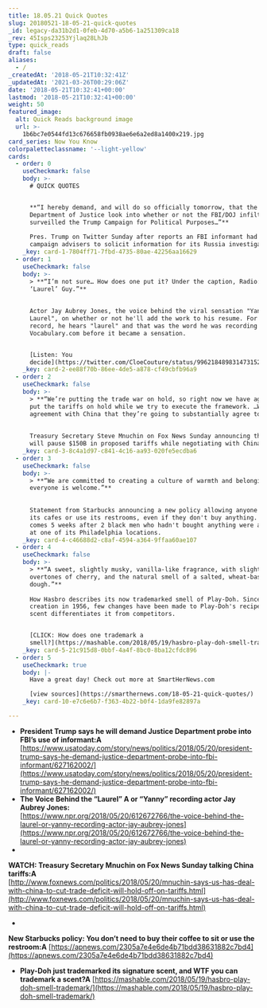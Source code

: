 ```yaml
---
title: 18.05.21 Quick Quotes
slug: 20180521-18-05-21-quick-quotes
_id: legacy-da31b2d1-0feb-4d70-a5b6-1a251309ca18
_rev: 45Isps23253Yjlaq28LhJb
type: quick_reads
draft: false
aliases:
  - /
_createdAt: '2018-05-21T10:32:41Z'
_updatedAt: '2021-03-26T00:29:06Z'
date: '2018-05-21T10:32:41+00:00'
lastmod: '2018-05-21T10:32:41+00:00'
weight: 50
featured_image:
  alt: Quick Reads background image
  url: >-
    1b6bc7e0544fd13c676658fb0938ae6e6a2ed8a1400x219.jpg
card_series: Now You Know
colorpaletteclassname: '--light-yellow'
cards:
  - order: 0
    useCheckmark: false
    body: >-
      # QUICK QUOTES


      **“I hereby demand, and will do so officially tomorrow, that the
      Department of Justice look into whether or not the FBI/DOJ infiltrated or
      surveilled the Trump Campaign for Political Purposes…”**  
        
      Pres. Trump on Twitter Sunday after reports an FBI informant had talked to
      campaign advisers to solicit information for its Russia investigation.
    _key: card-1-7804ff71-7fbd-4735-80ae-42256aa16629
  - order: 1
    useCheckmark: false
    body: >-
      > **“I’m not sure… How does one put it? Under the caption, Radio: The
      ‘Laurel’ Guy.”**  
        
        
      Actor Jay Aubrey Jones, the voice behind the viral sensation "Yanny or
      Laurel", on whether or not he'll add the work to his resume. For the
      record, he hears "laurel" and that was the word he was recording for
      Vocabulary.com before it became a sensation.


      [Listen: You
      decide](https://twitter.com/CloeCouture/status/996218489831473152?tfw_creator=ForTheWin&tfw_site=forthewin&ref_src=twsrc%5Etfw&ref_url=https%3A%2F%2Fftw.usatoday.com%2F2018%2F05%2Flaurel-or-yanny-audio-clip-video-twitter-crazy-what-poll-please-vote-help)
    _key: card-2-ee88f70b-86ee-4de5-a878-cf49cbfb96a9
  - order: 2
    useCheckmark: false
    body: >-
      > **“We’re putting the trade war on hold, so right now we have agreed to
      put the tariffs on hold while we try to execute the framework. …We have an
      agreement with China that they’re going to substantially agree to it.”**  
        
        
      Treasury Secretary Steve Mnuchin on Fox News Sunday announcing the U.S.
      will pause $150B in proposed tariffs while negotiating with China.
    _key: card-3-8c4a1d97-c841-4c16-aa93-020fe5ecdba6
  - order: 3
    useCheckmark: false
    body: >-
      > **“We are committed to creating a culture of warmth and belonging where
      everyone is welcome.”**  
        
        
      Statement from Starbucks announcing a new policy allowing anyone to sit in
      its cafes or use its restrooms, even if they don't buy anything. The move
      comes 5 weeks after 2 black men who hadn't bought anything were arrested
      at one of its Philadelphia locations.
    _key: card-4-c46688d2-c8af-4594-a364-9ffaa60ae107
  - order: 4
    useCheckmark: false
    body: >-
      > **“A sweet, slightly musky, vanilla-like fragrance, with slight
      overtones of cherry, and the natural smell of a salted, wheat-based
      dough.”**  
        
      How Hasbro describes its now trademarked smell of Play-Doh. Since its
      creation in 1956, few changes have been made to Play-Doh's recipe & its
      scent differentiates it from competitors.


      [CLICK: How does one trademark a
      smell?](https://mashable.com/2018/05/19/hasbro-play-doh-smell-trademark/)
    _key: card-5-21c915d8-0bbf-4a4f-8bc0-8ba12cfdc896
  - order: 5
    useCheckmark: true
    body: |-
      Have a great day! Check out more at SmartHerNews.com

      [view sources](https://smarthernews.com/18-05-21-quick-quotes/)
    _key: card-10-e7c6e6b7-f363-4b22-b0f4-1da9fe82897a

---
```

* **President Trump says he will demand Justice Department probe into FBI’s use of informant:A** [https://www.usatoday.com/story/news/politics/2018/05/20/president-trump-says-he-demand-justice-department-probe-into-fbi-informant/627162002/](https://www.usatoday.com/story/news/politics/2018/05/20/president-trump-says-he-demand-justice-department-probe-into-fbi-informant/627162002/)
* **The Voice Behind the “Laurel” A or “Yanny” recording actor Jay Aubrey Jones:**  
[https://www.npr.org/2018/05/20/612672766/the-voice-behind-the-laurel-or-yanny-recording-actor-jay-aubrey-jones](https://www.npr.org/2018/05/20/612672766/the-voice-behind-the-laurel-or-yanny-recording-actor-jay-aubrey-jones)
* 

**WATCH: Treasury Secretary Mnuchin on Fox News Sunday talking China tariffs:A**  
[http://www.foxnews.com/politics/2018/05/20/mnuchin-says-us-has-deal-with-china-to-cut-trade-deficit-will-hold-off-on-tariffs.html](http://www.foxnews.com/politics/2018/05/20/mnuchin-says-us-has-deal-with-china-to-cut-trade-deficit-will-hold-off-on-tariffs.html)

* 

**New Starbucks policy: You don’t need to buy their coffee to sit or use the restroom:A** [https://apnews.com/2305a7e4e6de4b71bdd38631882c7bd4](https://apnews.com/2305a7e4e6de4b71bdd38631882c7bd4)

* **Play-Doh just trademarked its signature scent, and WTF you can trademark a scent?A** [https://mashable.com/2018/05/19/hasbro-play-doh-smell-trademark/](https://mashable.com/2018/05/19/hasbro-play-doh-smell-trademark/)